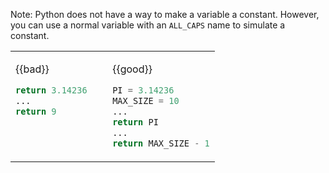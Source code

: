 Note: Python does not have a way to make a variable a constant. However, you can use a normal variable with an `ALL_CAPS` name to simulate a constant.

<table>
<tbody>
<tr>
  <td valign="top">

{{bad}}
```python
return 3.14236
...
return 9
```
  </td>
  <td>&nbsp;&nbsp;<br><br></td>
  <td valign="top">

{{good}}
```python
PI = 3.14236
MAX_SIZE = 10
...
return PI
...
return MAX_SIZE - 1
```
  </td>
</tr>
</tbody>
</table>
